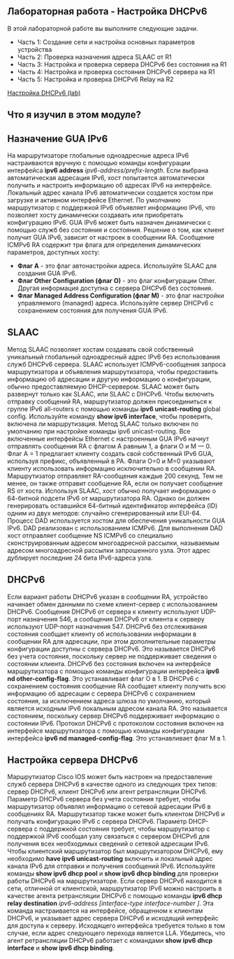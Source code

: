 <!-- 8.5.1 -->
## Лабораторная работа - Настройка DHCPv6

В этой лабораторной работе вы выполните следующие задачи.
* Часть 1: Создание сети и настройка основных параметров устройства
* Часть 2: Проверка назначения адреса SLAAC от R1
* Часть 3: Настройка и проверка сервера DHCPv6 без состояния на R1
* Часть 4: Настройка и проверка состояния DHCPv6 сервера на R1
* Часть 5: Настройка и проверка DHCPv6 Relay на R2

[Настройка  DHCPv6 (lab)](./assets/8.5.1-lab---configure-dhcpv6_ru-RU.pdf)

<!-- 8.5.2 -->
## Что я изучил в этом модуле?

## Назначение GUA IPv6

На маршрутизаторе глобальные одноадресные адреса IPv6 настраиваются вручную с помощью команды конфигурации интерфейса **ipv6 address** _ipv6-address/prefix-length_. Если выбрана автоматическая адресация IPv6, хост попытается автоматически получить и настроить информацию об адресах IPv6 на интерфейсе. Локальный адрес канала IPv6 автоматически создается хостом при загрузке и активном интерфейсе Ethernet. По умолчанию маршрутизатор с поддержкой IPv6 объявляет информацию IPv6, что позволяет хосту динамически создавать или приобретать конфигурацию IPv6. GUA IPv6 может быть назначен динамически с помощью служб без состояния и состояния. Решение о том, как клиент получит GUA IPv6, зависит от настроек в сообщении RA. Сообщение ICMPv6 RA содержит три флага для определения динамических параметров, доступных хосту:

* **Флаг А** - это флаг автонастройки адреса. Используйте SLAAC для создания GUA IPv6.
* **Флаг Other Configuration (флаг O)** - это флаг конфигурации Other. Другая информация доступна с сервера DHCPv6 без состояния.
* **Флаг Managed Address Configuration (флаг M)** - это флаг настройки управляемого (managed) адреса. Используйте сервер DHCPv6 с сохранением состояния для получения GUA IPv6.

## SLAAC

Метод SLAAC позволяет хостам создавать свой собственный уникальный глобальный одноадресный адрес IPv6 без использования служб DHCPv6 сервера. SLAAC использует ICMPv6-сообщения запроса маршрутизатора и объявления маршрутизатора, чтобы предоставить информацию об адресации и другую информацию о конфигурации, обычно предоставляемую DHCP-сервером. SLAAC может быть развернут только как SLAAC, или SLAAC с DHCPv6. Чтобы включить отправку сообщений RA, маршрутизатор должен присоединиться к группе IPv6 all-routers с помощью команды **ipv6 unicast-routing** global config. Используйте команду **show ipv6 interface**, чтобы проверить, включена ли маршрутизация. Метод SLAAC только включен по умолчанию при настройке команды ipv6 unicast-routing. Все включенные интерфейсы Ethernet с настроенным GUA IPv6 начнут отправлять сообщения RA с флагом A равным 1, а флаги O и M — 0. Флаг A = 1 предлагает клиенту создать свой собственный IPv6 GUA, используя префикс, объявленный в РА. Флаги O=0 и M=0 указывают клиенту использовать информацию исключительно в сообщении RA. Маршрутизатор отправляет RA-сообщения каждые 200 секунд. Тем не менее, он также отправит сообщение RA, если он получает сообщение RS от хоста. Используя SLAAC, хост обычно получает информацию о 64-битной подсети IPv6 от маршрутизатора RA. Однако он должен генерировать оставшийся 64-битный идентификатор интерфейса (ID) одним из двух методов: случайно сгенерированный или EUI-64. Процесс DAD используется хостом для обеспечения уникальности GUA IPv6. DAD реализован с использованием ICMPv6. Для выполнения DAD хост отправляет сообщение NS ICMPv6 со специально сконструированным адресом многоадресной рассылки, называемым адресом многоадресной рассылки запрошенного узла. Этот адрес дублирует последние 24 бита IPv6-адреса узла.

## DHCPv6

Если вариант работы DHCPv6 указан в сообщении RA, устройство начинает обмен данными по схеме клиент-сервер с использованием DHCPv6. Сообщения DHCPv6 от сервера к клиенту используют UDP-порт назначения 546, а сообщения DHCPv6 от клиента к серверу используют UDP-порт назначения 547. DHCPv6 без отслеживания состояния сообщает клиенту об использовании информации в сообщении RA для адресации, при этом дополнительные параметры конфигурации доступны с сервера DHCPv6. Это называется DHCPv6 без учета состояния, поскольку сервер не поддерживает сведения о состоянии клиента. DHCPv6 без состояния включен на интерфейсе маршрутизатора с помощью команды конфигурации интерфейса **ipv6 nd other-config-flag**. Это устанавливает флаг O в 1. В DHCPv6 с сохранением состояния сообщение RA сообщает клиенту получить всю информацию об адресации с сервера DHCPv6 с сохранением состояния, за исключением адреса шлюза по умолчанию, который является исходным IPv6 локальным адресом канала RA. Это называется состоянием, поскольку сервер DHCPv6 поддерживает информацию о состоянии IPv6. Протокол DHCPv6 с протоколом состояния включен на интерфейсе маршрутизатора с помощью команды конфигурации интерфейса **ipv6 nd managed-config-flag**. Это устанавливает флаг M в 1.

## Настройка сервера DHCPv6

Маршрутизатор Cisco IOS может быть настроен на предоставление служб сервера DHCPv6 в качестве одного из следующих трех типов: сервер DHCPv6, клиент DHCPv6 или агент ретрансляции DHCPv6. Параметр DHCPv6 сервера без учета состояния требует, чтобы маршрутизатор объявлял информацию о сетевой адресации IPv6 в сообщениях RA. Маршрутизатор также может быть клиентом DHCPv6 и получать конфигурацию IPv6 с сервера DHCPv6. Параметр DHCP-сервера с поддержкой состояния требует, чтобы маршрутизатор с поддержкой IPv6 сообщал узлу связаться с сервером DHCPv6 для получения всех необходимых сведений о сетевой адресации IPv6. Чтобы клиентский маршрутизатор был маршрутизатором DHCPv6, ему необходимо **have ipv6 unicast-routing** включить и локальный адрес канала IPv6 для отправки и получения сообщений IPv6. Используйте команды **show ipv6 dhcp pool** и **show ipv6 dhcp binding** для проверки работы DHCPv6 на маршрутизаторе. Если сервер DHCPv6 находится в сети, отличной от клиентской, маршрутизатор IPv6 можно настроить в качестве агента ретрансляции DHCPv6 с помощью команды **ipv6 dhcp relay destination** _ipv6-address \[interface-type interface-number \]_. Эта команда настраивается на интерфейсе, обращенном к клиентам DHCPv6, и указывает адрес сервера DHCPv6 и исходящий интерфейс для доступа к серверу. Исходящего интерфейса требуется только в том случае, если адрес следующего перехода является LLA. Убедитесь, что агент ретрансляции DHCPv6 работает с командами **show ipv6 dhcp interface** и **show ipv6 dhcp binding**.

<!-- 8.5.3 -->
<!-- quiz -->